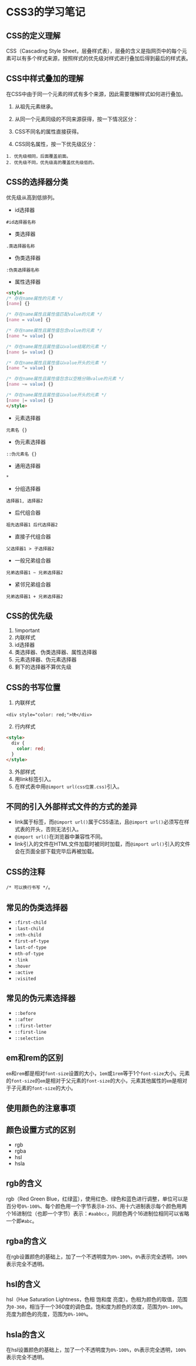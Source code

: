 # CSS3的学习笔记

## CSS的定义理解

CSS（Cascading Style Sheet，层叠样式表），层叠的含义是指网页中的每个元素可以有多个样式来源，按照样式的优先级对样式进行叠加后得到最后的样式表。

## CSS中样式叠加的理解

在CSS中由于同一个元素的样式有多个来源，因此需要理解样式如何进行叠加。

1. 从祖先元素继承。
2. 从同一个元素同级的不同来源获得，按一下情况区分：
  
  1. CSS不同名的属性直接获得。
  2. CSS同名属性，按一下优先级区分：
  
    1. 优先级相同，后面覆盖前面。
    2. 优先级不同，优先级高的覆盖优先级低的。


## CSS的选择器分类

优先级从高到低排列。

- id选择器

`#id选择器名称`

- 类选择器

`.类选择器名称`

- 伪类选择器

`:伪类选择器名称`

- 属性选择器

```html
<style>
/* 存在name属性的元素 */
[name] {}

/* 存在name属性且属性值匹配value的元素 */
[name = value] {}

/* 存在name属性且属性值包含value的元素 */
[name *= value] {}

/* 存在name属性且属性值以value结尾的元素 */
[name $= value] {}

/* 存在name属性且属性值以value开头的元素 */
[name ^= value] {}

/* 存在name属性且属性值包含以空格分隔value的元素 */
[name ~= value] {}

/* 存在name属性且属性值以value开头的元素 */
[name |= value] {}
</style>
```

- 元素选择器

`元素名 {}`

- 伪元素选择器

`::伪元素名 {}`

- 通用选择器

`*`

- 分组选择器

`选择器1, 选择器2`

- 后代组合器

`祖先选择器1 后代选择器2`


- 直接子代组合器

`父选择器1 > 子选择器2`


- 一般兄弟组合器

`兄弟选择器1 ~ 兄弟选择器2`

- 紧邻兄弟组合器

`兄弟选择器1 + 兄弟选择器2`


## CSS的优先级

1. !important
2. 内联样式
3. id选择器
4. 类选择器、伪类选择器、属性选择器
5. 元素选择器、伪元素选择器
6. 剩下的选择器不算优先级

## CSS的书写位置

1. 内联样式

`<div style="color: red;">块</div>`

2. 行内样式

```html
<style>
  div {
    color: red;
  }
</style>
```

3. 外部样式
  1. 用link标签引入。
  2. 在样式表中用`@import url(css位置.css)`引入。

## 不同的引入外部样式文件的方式的差异

- link属于标签，而`@import url()`属于CSS语法，且`@import url()`必须写在样式表的开头，否则无法引入。
- `@import url()`在浏览器中兼容性不同。
- link引入的文件在HTML文件加载时被同时加载，而`@import url()`引入的文件会在页面全部下载完毕后再被加载。

## CSS的注释

`/* 可以换行书写 */`。

## 常见的伪类选择器

- `:first-child`
- `:last-child`
- `:nth-child`
- `first-of-type`
- `last-of-type`
- `nth-of-type`
- `:link`
- `:hover`
- `:active`
- `:visited`

## 常见的伪元素选择器

- `::before`
- `::after`
- `::first-letter`
- `::first-line`
- `::selection`

## em和rem的区别

`em`和`rem`都是相对`font-size`设置的大小，`1em`或`1rem`等于1个`font-size`大小。元素的`font-size`的`em`是相对于父元素的`font-size`的大小，元素其他属性的`em`是相对于子元素的`font-size`的大小。

## 使用颜色的注意事项

## 颜色设置方式的区别

- rgb
- rgba
- hsl
- hsla

## rgb的含义

rgb（Red Green Blue，红绿蓝），使用红色、绿色和蓝色进行调整，单位可以是百分号`0%-100%`、每个颜色用一个字节表示`0-255`、用十六进制表示每个颜色用两个16进制位（也即一个字节）表示：`#aabbcc`，同颜色两个16进制位相同可以省略一个即`#abc`。

## rgba的含义

在rgb设置颜色的基础上，加了一个不透明度为`0%-100%`，`0%`表示完全透明，`100%`表示完全不透明。

## hsl的含义

hsl（Hue Saturation Lightness，色相 饱和度 亮度）。色相为颜色的取值，范围为`0-360`，相当于一个360度的调色盘。饱和度为颜色的浓度，范围为`0%-100%`。亮度为颜色的亮度，范围为`0%-100%`。

## hsla的含义

在hsl设置颜色的基础上，加了一个不透明度为`0%-100%`，`0%`表示完全透明，`100%`表示完全不透明。

